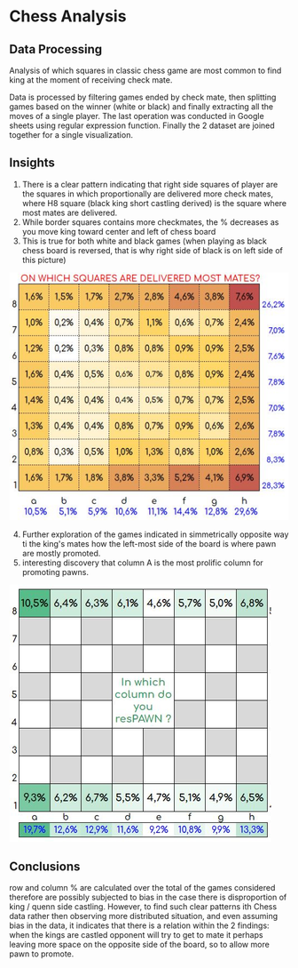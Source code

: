 # Chess Analysis

## Data Processing
Analysis of which squares in classic chess game are most common to find king at the moment of receiving check mate.

Data is processed by filtering games ended by check mate, then splitting games based on the winner (white or black) and finally extracting all the moves of a single player.
The last operation was conducted in Google sheets using regular expression function.
Finally the 2 dataset are joined together for a single visualization.

## Insights

1) There is a clear pattern indicating that right side squares of player are the squares in which proportionally are delivered more check mates, where H8 square (black king short castling derived) is the square where most mates are delivered. 
2) While border squares contains more checkmates, the % decreases as you move king toward center and left of chess board
3) This is true for both white and black games (when playing as black chess board is reversed, that is why right side of black is on left side of this picture)

![alt text](https://github.com/giandata/check_mates/blob/main/mates.JPG)

4) Further exploration of the games indicated in simmetrically opposite way ti the king's mates how the left-most side of the board is where pawn are mostly promoted.
5) interesting  discovery that column A is the most prolific column for promoting pawns.

![alt text](https://github.com/giandata/check_mates/blob/main/pawns.JPG)

## Conclusions
row and column % are calculated over the total of the games considered therefore are possibly subjected to bias in the case there is disproportion of king / quenn side castling.
However, to find such clear patterns ith Chess data rather then observing more distributed situation, and even assuming bias in the data, it indicates that there is a relation within the 2 findings: when the kings are castled opponent will try to get to mate it perhaps leaving more space on the opposite side of the board, so to allow more pawn to promote.

